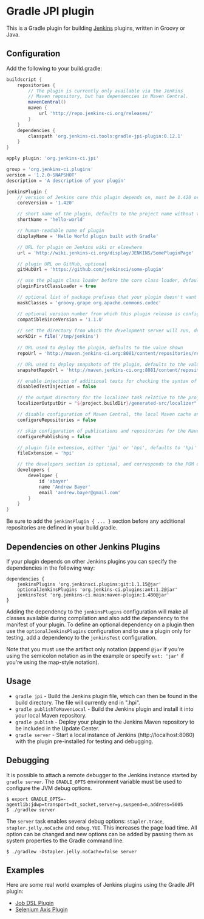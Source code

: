 # Gradle JPI plugin

This is a Gradle plugin for building [Jenkins](http://jenkins-ci.org)
plugins, written in Groovy or Java.

## Configuration

Add the following to your build.gradle:

```groovy
buildscript {
    repositories {
        // The plugin is currently only available via the Jenkins
        // Maven repository, but has dependencies in Maven Central.
        mavenCentral()
        maven {
            url 'http://repo.jenkins-ci.org/releases/'
        }
    }
    dependencies {
        classpath 'org.jenkins-ci.tools:gradle-jpi-plugin:0.12.1'
    }
}

apply plugin: 'org.jenkins-ci.jpi'

group = 'org.jenkins-ci.plugins'
version = '1.2.0-SNAPSHOT'
description = 'A description of your plugin'

jenkinsPlugin {
    // version of Jenkins core this plugin depends on, must be 1.420 or later
    coreVersion = '1.420'

    // short name of the plugin, defaults to the project name without trailing '-plugin'
    shortName = 'hello-world'

    // human-readable name of plugin                                               
    displayName = 'Hello World plugin built with Gradle'

    // URL for plugin on Jenkins wiki or elsewhere
    url = 'http://wiki.jenkins-ci.org/display/JENKINS/SomePluginPage'

    // plugin URL on GitHub, optional
    gitHubUrl = 'https://github.com/jenkinsci/some-plugin'              

    // use the plugin class loader before the core class loader, defaults to false
    pluginFirstClassLoader = true

    // optional list of package prefixes that your plugin doesn't want to see from core 
    maskClasses = 'groovy.grape org.apache.commons.codec'

    // optional version number from which this plugin release is configuration-compatible
    compatibleSinceVersion = '1.1.0'
    
    // set the directory from which the development server will run, defaults to 'work'
    workDir = file('/tmp/jenkins')
    
    // URL used to deploy the plugin, defaults to the value shown
    repoUrl = 'http://maven.jenkins-ci.org:8081/content/repositories/releases'

    // URL used to deploy snapshots of the plugin, defaults to the value shown
    snapshotRepoUrl = 'http://maven.jenkins-ci.org:8081/content/repositories/snapshots'

    // enable injection of additional tests for checking the syntax of Jelly and other things
    disabledTestInjection = false

    // the output directory for the localizer task relative to the project root, defaults to the value shown
    localizerOutputDir = "${project.buildDir}/generated-src/localizer"

    // disable configuration of Maven Central, the local Maven cache and the Jenkins Maven repository, defaults to true
    configureRepositories = false

    // skip configuration of publications and repositories for the Maven Publishing plugin, defaults to true
    configurePublishing = false

    // plugin file extension, either 'jpi' or 'hpi', defaults to 'hpi'
    fileExtension = 'hpi'

    // the developers section is optional, and corresponds to the POM developers section
    developers {
        developer {
            id 'abayer'
            name 'Andrew Bayer'
            email 'andrew.bayer@gmail.com'
        }
    }                           
}
```

Be sure to add the `jenkinsPlugin { ... }` section before any additional
repositories are defined in your build.gradle.

## Dependencies on other Jenkins Plugins

If your plugin depends on other Jenkins plugins you can specify the dependencies in the following way:

	dependencies {
		jenkinsPlugins 'org.jenkinsci.plugins:git:1.1.15@jar'
		optionalJenkinsPlugins 'org.jenkins-ci.plugins:ant:1.2@jar'
		jenkinsTest 'org.jenkins-ci.main:maven-plugin:1.480@jar'
	}

Adding the dependency to the `jenkinsPlugins` configuration will make all classes available during compilation and
also add the dependency to the manifest of your plugin. To define an optional dependency on a plugin then use
the `optionalJenkinsPlugins` configuration and to use a plugin only for testing, add a dependency to the `jenkinsTest`
configuration.

Note that you must use the artifact only notation (append `@jar` if you're using the semicolon notation as in the
example or specify `ext: 'jar'` if you're using the map-style notation). 

## Usage

* `gradle jpi` - Build the Jenkins plugin file, which can then be
  found in the build directory. The file will currently end in ".hpi".
* `gradle publishToMavenLocal` - Build the Jenkins plugin and install it into your
  local Maven repository.
* `gradle publish` - Deploy your plugin to
  the Jenkins Maven repository to be included in the Update Center.
* `gradle server` - Start a local instance of Jenkins (http://localhost:8080) with the plugin pre-installed for testing
  and debugging.

## Debugging

It is possible to attach a remote debugger to the Jenkins instance started by `gradle server`. The `GRADLE_OPTS`
environment variable must be used to configure the JVM debug options.

    $ export GRADLE_OPTS=-agentlib:jdwp=transport=dt_socket,server=y,suspend=n,address=5005
    $ ./gradlew server

The `server` task enables several debug options: `stapler.trace`, `stapler.jelly.noCache` and `debug.YUI`. This
increases the page load time. All option can be changed and new options can be added by passing them as system
properties to the Gradle command line.

    $ ./gradlew -Dstapler.jelly.noCache=false server

## Examples

Here are some real world examples of Jenkins plugins using the Gradle JPI plugin:

* [Job DSL Plugin](https://github.com/jenkinsci/job-dsl-plugin)
* [Selenium Axis Plugin](https://github.com/jenkinsci/selenium-axis-plugin)
